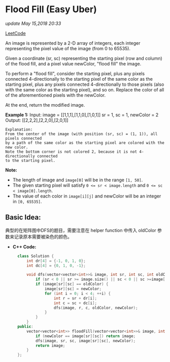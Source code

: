 # Flood Fill \(Easy Uber\)

_update May 15,2018 20:33_

[LeetCode](https://leetcode.com/problems/flood-fill/description/)

An image is represented by a 2-D array of integers, each integer representing the pixel value of the image \(from 0 to 65535\).

Given a coordinate \(sr, sc\) representing the starting pixel \(row and column\) of the flood fill, and a pixel value newColor, "flood fill" the image.

To perform a "flood fill", consider the starting pixel, plus any pixels connected 4-directionally to the starting pixel of the same color as the starting pixel, plus any pixels connected 4-directionally to those pixels \(also with the same color as the starting pixel\), and so on. Replace the color of all of the aforementioned pixels with the newColor.

At the end, return the modified image.

**Example 1:** Input: image = \[\[1,1,1\],\[1,1,0\],\[1,0,1\]\] sr = 1, sc = 1, newColor = 2 Output: \[\[2,2,2\],\[2,2,0\],\[2,0,1\]\]

```text
Explanation: 
From the center of the image (with position (sr, sc) = (1, 1)), all pixels connected 
by a path of the same color as the starting pixel are colored with the new color.
Note the bottom corner is not colored 2, because it is not 4-directionally connected
to the starting pixel.
```

**Note:**

* The length of image and `image[0]` will be in the range `[1, 50]`.
* The given starting pixel will satisfy `0 <= sr < image.length` and `0 <= sc < image[0].length`.
* The value of each color in `image[i][j]` and newColor will be an integer in `[0, 65535]`.

## Basic Idea:

典型的在矩阵图中DFS的题目，需要注意在 helper function 中传入 oldColor 参数来记录原本需要被染色的颜色。

* **C++ Code:**

  ```cpp
    class Solution {
        int dr[4] = {-1, 0, 1, 0};
        int dc[4] = {0, 1, 0, -1};

        void dfs(vector<vector<int>>& image, int sr, int sc, int oldColor, int newColor) {
            if (sr < 0 || sr >= image.size() || sc < 0 || sc >=image[0].size()) return;
            if (image[sr][sc] == oldColor) {
                image[sr][sc] = newColor;
                for (int i = 0; i < 4; ++i) {
                    int r = sr + dr[i];
                    int c = sc + dc[i];
                    dfs(image, r, c, oldColor, newColor);
                }
            }
        }
    public:
        vector<vector<int>> floodFill(vector<vector<int>>& image, int sr, int sc, int newColor) {
            if (newColor == image[sr][sc]) return image;
            dfs(image, sr, sc, image[sr][sc], newColor);
            return image;
        }
    };
  ```

